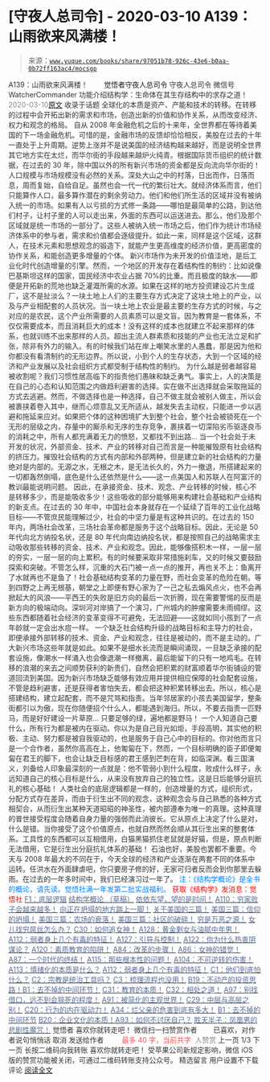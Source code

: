# [守夜人总司令] - 2020-03-10 A139：山雨欲来风满楼！

> 来源：[`www.yuque.com/books/share/97051b78-926c-43e6-b0aa-0b72ff163ac4/mocsgp`](https://www.yuque.com/books/share/97051b78-926c-43e6-b0aa-0b72ff163ac4/mocsgp)

<ne-p id="520f42f3293818f927861ebbd5b15da4_p_0" data-lake-id="520f42f3293818f927861ebbd5b15da4_p_0"><ne-text id="u1d11b29d" style="color: rgb(51, 51, 51);">A139：山雨欲来风满楼！</ne-text></ne-p> <ne-p id="b6c76164e81250b4bd31fbbc1406b01e" data-lake-id="b6c76164e81250b4bd31fbbc1406b01e"><ne-text id="u31f526aa" ne-fontsize="12" style="color: rgb(255, 255, 255);">原创</ne-text><ne-text id="u7f796d43" ne-fontsize="14">觉悟者</ne-text><ne-text id="ud3e897c4" ne-fontsize="14">守夜人总司令</ne-text></ne-p> <ne-p id="13efaa2dac51ae8a691bd9e058d087af" data-lake-id="13efaa2dac51ae8a691bd9e058d087af"><ne-text id="u9b8e5818" ne-fontsize="14" ne-bold="true" style="color: rgb(51, 51, 51);">守夜人总司令</ne-text></ne-p> <ne-p id="fb8dc1b8264008a3906a2864c3d849cb" data-lake-id="fb8dc1b8264008a3906a2864c3d849cb"><ne-text id="uae46244d" ne-fontsize="14" style="color: rgb(51, 51, 51);">微信号</ne-text><ne-text id="u282ef65c" ne-fontsize="14" style="color: rgb(51, 51, 51);">WatcherCommander</ne-text></ne-p> <ne-p id="a06c0c31eaea34be75721800c3a86d7f" data-lake-id="a06c0c31eaea34be75721800c3a86d7f"><ne-text id="u7d4c0c85" ne-fontsize="14" style="color: rgb(51, 51, 51);">功能介绍</ne-text><ne-text id="u4adaf6c6" ne-fontsize="14" style="color: rgb(51, 51, 51);">结构学：生命体在其生存结构中的求存之道！</ne-text></ne-p> <ne-p id="339928d22c4172717263afbd08581434" data-lake-id="339928d22c4172717263afbd08581434"><ne-text id="u89feed35" style="color: rgb(140, 140, 140);">2020-03-10</ne-text>[<ne-text id="u8f63f62f" ne-fontsize="14">原文</ne-text>](https://mp.weixin.qq.com/s?__biz=MzAxNDk1NjI2Mw==&mid=2247485028&idx=1&sn=df774eff7bb7562533cba7f5d2346e14&chksm=9b8a25ecacfdacfa9092a7494ffe631aab8a9f4ae745eeaeee91488d21accd14fc29f6eb0a9d&scene=27#wechat_redirect&cpage=266)</ne-p> <ne-p id="fc0997ff8df01ccd3fedf9f7973a27ca" data-lake-id="fc0997ff8df01ccd3fedf9f7973a27ca"><ne-text id="u410d0192" style="color: rgb(51, 51, 51);">收录于话题</ne-text></ne-p> <ne-p id="96e653a82e3a36b9e754d5ea13c18ca9" data-lake-id="96e653a82e3a36b9e754d5ea13c18ca9"><ne-text id="u6eac041b" style="color: rgb(51, 51, 51);">全球化的本质是资产、产能和技术的转移。在转移的过程中会开拓出新的需求和市场，创造出新的价值和协作关系，从而改变经济、权力和观念的格局。</ne-text></ne-p> <ne-p id="875de57149e914d46a1de5eef50af08a" data-lake-id="875de57149e914d46a1de5eef50af08a"><ne-text id="ua467e00e" style="color: rgb(51, 51, 51);">自从 2008 年金融危机之后的十来年，全世界都在等待着美国的下一场金融危机。可惜的是，金融市场的反馈却恰恰相反，美股在过去的十年一直处于上升周期。逆势上涨并不是说美国的经济结构越来越好，而是说明全世界其它地方实在太烂，而华尔街的手段越来越炉火纯青。根据国际货币组织的统计数据，在过去的 30 年，除中国以外的所有新兴市场的资金都是反向流向华尔街的！</ne-text></ne-p> <ne-p id="4b25dc01a8d654892fcdeb2cb92465b6" data-lake-id="4b25dc01a8d654892fcdeb2cb92465b6"><ne-text id="u32a69ef5" style="color: rgb(51, 51, 51);">人口规模与市场规模没有必然的关系。深处大山之中的村落，日出而作，日落而息，周而复始，自给自足。虽然也会一代一代的繁衍壮大。就经济体系而言，他们只能算作人口，最多算作潜在的剩余劳动力。他们和他们所生活的区域并没有被纳入统一的市场。如果有人以亏损的方式修一条路——哪怕是最简单的公路，到达他们村子，让村子里的人可以走出来，外面的东西可以运送进去。那么，他们及那个区域就是统一市场的一部分了。这些人被纳入统一市场之后，他们作为统计市场经济体系中的参与者，需求和价值都会逐级提升。如此一来，同样是这个区域，这群人，在技术元素和思想观念的锻造下，就能产生更高维度的经济价值，更高密度的协作关系，和能创造更多增量的个体。</ne-text></ne-p> <ne-p id="145fca275ead8ac68446a59e9dba968e" data-lake-id="145fca275ead8ac68446a59e9dba968e"><ne-text id="u1502960a" style="color: rgb(51, 51, 51);">新兴市场作为未开发的价值洼地，是后工业化时代创造增量的引擎。然而，一个地区的开发存在着结构性的制约：比如说像巴基斯坦这样的国家，国民经济中农业占据 70%的比重。而且极度的缺水——即便是开拓新的荒地也缺乏灌溉所需的水源。如果在这样的地方投资建设芯片生成厂，这不是扯淡么？一块土地上人们的主要生存方式决定了这块土地上的产业，以及与产业相配套的人员状况。当一块土地上农业是最主要的生存方式的时候，与之对应的是农民，这个产业所需要的人员素质可以是文盲。因为教育是一套体系，不仅仅需要成本，而且消耗巨大的成本！没有这样的成本也就建立不起来那样的体系，也就训练不出来那样的人员。超出主流人群素质和技能的产业也无法立足和扩张，除非有外力的输入。有的时候我们站在岸上嘲笑水里的人愚蠢，那是因为他和你都没有看清制约的无形边界。所以说，小到个人的生存状态，大到一个区域的经济和产业发展以及社会组织方式都受制于结构性的制约。</ne-text></ne-p> <ne-p id="7043058bd55c9c4b14d8ee6a9a1da17d" data-lake-id="7043058bd55c9c4b14d8ee6a9a1da17d"><ne-text id="u2333620b" style="color: rgb(51, 51, 51);">为什么越是弱者越容易被收割呢？我们习惯性居高临下的指责他们愚昧和缺乏勇气。事实上，人的决策是在自己的心态和认知范围之内做趋利避害的选择。实在做不出选择就会采取拖延的方式去逃避。然而，不做选择也是一种选择，自己不做主就会被别人做主，所以会被裹挟着卷入其中，继而心烦意乱又无所适从，越发失去主动权，只能进一步以逃避和拖延来应对。如果把个体的这种困境扩大到整个社会，整个社会被锁死在一个无形的层级之内，存量中的厮杀和无序的生存竞争，裹挟着一切深陷劣币驱逐良币的消耗之中，所有人都充满着无力的愤怒，又都找不到出路…</ne-text></ne-p> <ne-p id="209277d5906d753e6bdc5336b186f2b5" data-lake-id="209277d5906d753e6bdc5336b186f2b5"><ne-text id="u44ec56b1" style="color: rgb(51, 51, 51);">当一个社会处于未开发的状况，外部资金、技术、产业的转移对自己而言是一种能摧毁原有社会结构的挤压力。摧毁社会结构的方式有内部和外部两种，但是建立新的社会结构的力量绝对是内部的。无源之水，无根之木，是无法长久的，外力一撤退，所搭建起来的一切都轰然倒塌，底色是什么还依然是什么——这一点美国人和苏联人在阿富汗的教训最能说明问题。</ne-text></ne-p> <ne-p id="926d888279c6be1dca9f5e2bc2f6d251" data-lake-id="926d888279c6be1dca9f5e2bc2f6d251"><ne-text id="u702cea37" style="color: rgb(51, 51, 51);">因此，在承接资金、技术、观念、产业转移的时候，核心不是转移多少，而是能吸收多少！这些吸收的部分能够用来构建社会基础和产业结构的新支点。在过去的 30 年中，中国社会本身就存在一个延续了百年的工业化战略目标——不管庶民能理解过少，社会的中坚力量是有这种共识的。在过去的 150 年内，两场社会改革，三场社会革命都是服务于这个战略目标。因此，无论是 50 年代向北方纳投名状，还是 80 年代向南边纳投名状，都是按照自己的战略需求主动吸收那些转移的资金、技术、产业和观念。因此，能够像搭积木一样，一层一层的夯实，一层一层的向上累积。有的时候要采取非常措施刹车，又的时候又要鼓励探索和突破。不管怎么样，沉重的大石门被一点一点的推开，再也关不上：鱼离开了水就再也不是鱼了！社会基础结构变革的力量在野，而社会变革的危险在朝。等到四野之上再无根基，朝堂之上即便有野心家为了一己之私去煽风点火，也不会再掀起大的风浪——平西王的失败是旧方向的最后一次折腾，现在需要警惕的反而是新方向的极端动向。深圳河对岸搞了一个演习，广州城内的肿瘤需要未雨绸缪。这些东西都随着社会经济的变革变得不可避免，无法回避——这就如同小孩到了一点年龄就一定会出水痘一样。</ne-text></ne-p> <ne-p id="8a01b4cc7604bafeeecc617849bb41c7" data-lake-id="8a01b4cc7604bafeeecc617849bb41c7"><ne-text id="u1d577a01" style="color: rgb(51, 51, 51);">一个缺乏社会结构升级的战略目标和主导力的社会，即便承接外部转移的技术、资金、产业和观念，往往是被动的，而不是主动的。广大新兴市场这些年就是如此。如果不是细水长流而是瞬间涌现，一旦缺乏承接的配套设施，像潮水一样涌入也会像退潮一样撤离，最后能留下的只有一地鸡毛。在转移的浪潮的来去之间顺势获利的新贵们，自然会把积累的财富顺着华尔街铺设的管道回流到美国。因为新兴市场缺乏能够有效应用并提供相应保障的社会配套设施，不管是趋利避害，还是获得者害怕失去，都会把这种积累转移出去。所以，核心是搭建结构，建立起配套，而不是咒骂和指责。当年邻居家的小孩去美国留学，整条街都引以为傲，现在你随便招个什么人，都能遇到海归。所以，不要去指责一匹野马，而是好好建设一片草原… 只要足够的绿，遍地都是野马！</ne-text></ne-p> <ne-p id="46d2774ba76aaa3c53987fa1ca59abef" data-lake-id="46d2774ba76aaa3c53987fa1ca59abef"><ne-text id="u41875455" style="color: rgb(51, 51, 51);">一个人知道自己要什么，所有行为都是被内在驱动。你以为是自己目光如炬，手段高明，其实他的积极、主动、努力都是被自我驱动的，也是服务于自己心中的目标的。你对他而言只是一个合作者，虽然你高高在上，他匍匐在下，然而，一个目标明确的臣子即便匍匐在君王的脚下，也会让缺乏目标感的君王感到芒刺在背，如临深渊。看三国演义，刘备给人印象最深刻的一点就是：他不管弱小到什么程度，败成什么样子，永远知道自己的核心目标是什么，从来没有放弃自己的独立性。这是日后能够分庭抗礼的核心基础！</ne-text></ne-p> <ne-p id="0d046fe23883e0142b246630d960cec3" data-lake-id="0d046fe23883e0142b246630d960cec3"><ne-text id="u035c2a94" ne-bold="true" style="color: rgb(51, 51, 51);">人类社会的底层逻辑都是一样的，创造增量的方式，组织形式，分配方式存在差异，而由于衍生出不同的观念，这种观念会与自己熟悉的各种方式相契合，从而衍生出某种天道昭昭的神圣性，被内部遵奉为唯一的真理。这种真理的普世接受程度会随着自身力量的强弱而此消彼长。它从原点上决定了什么是对，什么是错。当你接受了这个价值原点，也就自然而然会顺从其衍生出来的整套体系。工具性的东西都可以互相借用，白猫黑猫抓住老鼠就是好猫，但是，原点判断无法借用，它是衍生出分庭抗礼体系的基础！</ne-text></ne-p> <ne-p id="7e78ad433236f86bea513efe2d43bf4f" data-lake-id="7e78ad433236f86bea513efe2d43bf4f"><ne-text id="u55690ca6" style="color: rgb(51, 51, 51);">石油也好，美股也罢都不重要。</ne-text><ne-text id="u0e5b11ba" ne-bold="true" style="color: rgb(51, 51, 51);">今天与 2008 年最大的不同在于，今天全球的经济和产业逐渐在两套不同的体系中运转</ne-text><ne-text id="u1c5e9221" style="color: rgb(51, 51, 51);">。任洪水在外面肆虐吧，你只要房子修的好，无家可归者反而会到你那里去躲雨。在过去的一年多时间中，我们已经演习过一年了。</ne-text></ne-p> <ne-p id="d285d3fc8c8f66fa9907f79cb86cabca" data-lake-id="d285d3fc8c8f66fa9907f79cb86cabca"><ne-text id="uc3f4aefd" ne-fontsize="13" style="color: rgb(0, 128, 255);">注：《结构学概论》是全书的概论，请先读。觉悟社满一年发第二批实战福利。</ne-text></ne-p> <ne-p id="553b15cbdc0c4369930014cb280de7ea" data-lake-id="553b15cbdc0c4369930014cb280de7ea" ne-alignment="center"><ne-text id="u4e61bc5e" style="color: rgb(255, 0, 0);">获取《结构学》发消息</ne-text><ne-text id="ud89f3965" ne-bold="true" style="color: rgb(255, 0, 0);">：觉悟社</ne-text></ne-p>  <ne-p id="501ea9d6fe2a03e05c1e68de8775f667" data-lake-id="501ea9d6fe2a03e05c1e68de8775f667"><ne-card data-card-name="image" data-card-type="inline" id="fIE9e" data-event-boundary="card" style="color: rgb(51, 51, 51);"><ne-p id="86e1be2843721f2dddd690e191aa17c0" data-lake-id="86e1be2843721f2dddd690e191aa17c0">[<ne-text id="u61aa33fb" style="color: rgb(87, 107, 149);">F1：底层逻辑</ne-text>](http://mp.weixin.qq.com/s?__biz=MzAxNDk1NjI2Mw==&mid=2247484983&idx=1&sn=d1bd020a91e3dd78ebf23d343a657db2&chksm=9b8a25bfacfdaca9b3572b6f4d7ef8d7a0e37e4ab741811b0e2cd64f46b92e1920d0e39e4f38&scene=21#wechat_redirect)</ne-p> <ne-p id="02d0d865140008c08b5c9e532e751b96" data-lake-id="02d0d865140008c08b5c9e532e751b96">[<ne-text id="udfee817a" style="color: rgb(87, 107, 149);">结构学概论 （草稿）</ne-text>](http://mp.weixin.qq.com/s?__biz=MzIzMDYwOTM0Mg==&mid=2247484205&idx=1&sn=c7a617ca786f9c2ce298de261d2d7a54&chksm=e8b19bfcdfc612ea7eb13086230ec19ba844b8313945361aa6f036c729946c8bd3403894f330&scene=21#wechat_redirect)</ne-p> <ne-p id="f2530deff35b89c7a051fc2b828527ab" data-lake-id="f2530deff35b89c7a051fc2b828527ab">[<ne-text id="u236058e0" style="color: rgb(87, 107, 149);">依依东望，望的是时间！</ne-text>](http://mp.weixin.qq.com/s?__biz=MzIzMDYwOTM0Mg==&mid=2247483860&idx=1&sn=b5b01ae82ff764ce2806251e3f2a809f&chksm=e8b19905dfc61013607735eb7782299c9a4d7a39a8b15a7b46182ef20eda3ffe9f6ed6337e1f&scene=21#wechat_redirect)</ne-p> <ne-p id="c5cca500c996e1a1bb60905754bb5ac9" data-lake-id="c5cca500c996e1a1bb60905754bb5ac9">[<ne-text id="u1b873fa1" style="color: rgb(87, 107, 149);">A110：穷家败子会越来越多！</ne-text>](http://mp.weixin.qq.com/s?__biz=MzIzMDYwOTM0Mg==&mid=2247484200&idx=1&sn=0948bd1a38f7653f59a4249ae31c9c4e&chksm=e8b19bf9dfc612ef8bc76f8b04b55f480c55800d2c93e31fca592fbacc1e60aefb9ec525ab08&scene=21#wechat_redirect)</ne-p> <ne-p id="e6fc0faa17eb372dc0a34c50bbdf5ad2" data-lake-id="e6fc0faa17eb372dc0a34c50bbdf5ad2">[<ne-text id="ue838cb21" style="color: rgb(87, 107, 149);">向正在坍塌的地方踹上一脚！</ne-text>](http://mp.weixin.qq.com/s?__biz=MzAxNDk1NjI2Mw==&mid=2247483789&idx=1&sn=5e44b7b524c3dc4bb7705f49ed0a44a3&chksm=9b8a2205acfdab139e4b1d44ef6702b09c9fbf79505340205d13fbdaa33207a997f54bee0e97&scene=21#wechat_redirect)</ne-p> <ne-p id="a281d65910356560057499ab8c9d803f" data-lake-id="a281d65910356560057499ab8c9d803f">[<ne-text id="uab7c6241" style="color: rgb(87, 107, 149);">关于美国的三篇！</ne-text>](http://mp.weixin.qq.com/s?__biz=MzIzMDYwOTM0Mg==&mid=2247484082&idx=1&sn=7f0efdc740505aeff41af3593c2c07d2&chksm=e8b19a63dfc613757721204eef321ddcad7ddc01dfc2076db117c37c0b37d75438f2e405c830&scene=21#wechat_redirect)</ne-p> <ne-p id="ca2b3d6c19497f8c99b3fe618b86a01b" data-lake-id="ca2b3d6c19497f8c99b3fe618b86a01b">[<ne-text id="u5b08c887" style="color: rgb(87, 107, 149);">美国三篇：信仰的坍塌！</ne-text>](http://mp.weixin.qq.com/s?__biz=MzIzMDYwOTM0Mg==&mid=2247484086&idx=1&sn=84a690a2f2f277ffb97bd9ae9b8997b5&chksm=e8b19a67dfc61371cbaa58bdc4cf884dcb865ce62dc947cf1cf3e7653716339ff71d49c563bb&scene=21#wechat_redirect)</ne-p> <ne-p id="f505cb62ee1f71e9590248ba2b3aa125" data-lake-id="f505cb62ee1f71e9590248ba2b3aa125">[<ne-text id="u6f709610" style="color: rgb(87, 107, 149);">美国三篇：农场的衰落！</ne-text>](http://mp.weixin.qq.com/s?__biz=MzAxNDk1NjI2Mw==&mid=2247484839&idx=1&sn=ab17e9c4ae5af883a17a9c0fcafe94dd&chksm=9b8a262facfdaf399eab6252e9034d5a64a95f1c2575ed6570615dc11980d7d14b684341c22d&scene=21#wechat_redirect)</ne-p> <ne-p id="c5a4a8cf74808a9bb49e6fc14cd85c2a" data-lake-id="c5a4a8cf74808a9bb49e6fc14cd85c2a">[<ne-text id="ub952818f" style="color: rgb(87, 107, 149);">美国三篇：社区的破碎！</ne-text>](http://mp.weixin.qq.com/s?__biz=MzAxNDk1NjI2Mw==&mid=2247484995&idx=1&sn=e6b19218f50cedb3832a75694d5fca2a&chksm=9b8a25cbacfdacdd9585015c0542f118592cdeb57bf869d6566ef48e60aaf0f59aeebb6ba2a3&scene=21#wechat_redirect)</ne-p> <ne-p id="69ec26b0a83db2203c4de582060d4191" data-lake-id="69ec26b0a83db2203c4de582060d4191">[<ne-text id="u487b5e1c" style="color: rgb(87, 107, 149);">穷是万恶之源！</ne-text>](http://mp.weixin.qq.com/s?__biz=MzAxNDk1NjI2Mw==&mid=2247483823&idx=1&sn=e54ebe9891b302dc0bf1815c76ccf8b7&chksm=9b8a2227acfdab31a05e273addd9159d4b8263d58d3c58bf214841c8189157519719c3427306&scene=21#wechat_redirect)</ne-p> <ne-p id="8f6b1b2ed794241e4cb6c4e963dae6dc" data-lake-id="8f6b1b2ed794241e4cb6c4e963dae6dc">[<ne-text id="u78c43599" style="color: rgb(87, 107, 149);">女儿找穷屌丝怎么办？</ne-text>](http://mp.weixin.qq.com/s?__biz=MzAxNDk1NjI2Mw==&mid=2247484939&idx=1&sn=6a8b9a3df7e1197fde72a04e45ad3055&chksm=9b8a2583acfdac958a9514beb89993c74e6ee5ad63df4c4c6d420f8ac9cc3976dcfe5f66c734&scene=21#wechat_redirect)</ne-p> <ne-p id="ad5c45442b004c9aa53c64c52f5ac84c" data-lake-id="ad5c45442b004c9aa53c64c52f5ac84c">[<ne-text id="uea259a7e" style="color: rgb(87, 107, 149);">C30：如何追女神！</ne-text>](http://mp.weixin.qq.com/s?__biz=MzAxNDk1NjI2Mw==&mid=2247484588&idx=1&sn=de5c95495cc04bcfe8644c3c2bc025c3&chksm=9b8a2724acfdae3286a142c2de506a7494e2d7aa50c990c0e159cedab07b5287040f286dfac6&scene=21#wechat_redirect)</ne-p> <ne-p id="396dd871c39be9a703ddbded34a7bd7a" data-lake-id="396dd871c39be9a703ddbded34a7bd7a">[<ne-text id="ue57f572f" style="color: rgb(87, 107, 149);">A128：黄金剩女与油腻中年男！</ne-text>](http://mp.weixin.qq.com/s?__biz=MzAxNDk1NjI2Mw==&mid=2247484986&idx=1&sn=389cf749cc0fc8c13fddbe2782d064e8&chksm=9b8a25b2acfdaca493be3be9f6825249c41eb2e9ec898370ef118ac45d11e3061fc3f36198fa&scene=21#wechat_redirect)</ne-p> <ne-p id="3cc2f43cd2cfee55c1c065733a3224e0" data-lake-id="3cc2f43cd2cfee55c1c065733a3224e0">[<ne-text id="u84d44e0f" style="color: rgb(87, 107, 149);">A112：弱者身上几个有毒的特征！</ne-text>](http://mp.weixin.qq.com/s?__biz=MzAxNDk1NjI2Mw==&mid=2247484903&idx=1&sn=609b7c81f10207eea8bcccbe35aa61b6&chksm=9b8a266facfdaf790a328ee9eca9d05f95ce939b69b2e4c1fcaacd63470bd79c44d03caeb00c&scene=21#wechat_redirect)</ne-p> <ne-p id="4400eaddef88e89ac958728c854dc9ae" data-lake-id="4400eaddef88e89ac958728c854dc9ae">[<ne-text id="u6d62cae1" style="color: rgb(87, 107, 149);">A127：引导与控制！</ne-text>](http://mp.weixin.qq.com/s?__biz=MzAxNDk1NjI2Mw==&mid=2247484979&idx=1&sn=f399f00523a8dd5cafe7c0636121333e&chksm=9b8a25bbacfdacad35d6b31ea6500e76fc161c3dd8e789aacdc1284bedcdcaf57570dd6f6261&scene=21#wechat_redirect)</ne-p> <ne-p id="c2a76493cecae9c91c2640193b7424dc" data-lake-id="c2a76493cecae9c91c2640193b7424dc">[<ne-text id="ue83d1714" style="color: rgb(87, 107, 149);">A122：你为什么热衷阴谋论？</ne-text>](http://mp.weixin.qq.com/s?__biz=MzAxNDk1NjI2Mw==&mid=2247484960&idx=1&sn=f04b2971f7e664f0ab903a6a9ffab5dd&chksm=9b8a25a8acfdacbecd85fb722d9e401e6b748a28498b75da9489af10d9cf69916bf473c72a7b&scene=21#wechat_redirect)</ne-p> <ne-p id="31bd14dbc27a58f67f3360c64abc1357" data-lake-id="31bd14dbc27a58f67f3360c64abc1357">[<ne-text id="ud32a355b" style="color: rgb(87, 107, 149);">A120：素质教育的陷阱！</ne-text>](http://mp.weixin.qq.com/s?__biz=MzAxNDk1NjI2Mw==&mid=2247484948&idx=1&sn=6326c52223f8520cf16820e7ae2f12d1&chksm=9b8a259cacfdac8a3f821dea074d2df64dc08c9498aadb36f006f685bbf87dfc13daefd4bf6d&scene=21#wechat_redirect)</ne-p> <ne-p id="c1ab1ffd1dea3a7aa6a5716dcb3e8143" data-lake-id="c1ab1ffd1dea3a7aa6a5716dcb3e8143">[<ne-text id="u344e7336" style="color: rgb(87, 107, 149);">A84：改革的步骤！</ne-text>](http://mp.weixin.qq.com/s?__biz=MzIzMDYwOTM0Mg==&mid=2247484098&idx=1&sn=8a28fd5dce47b485ed38e4f3cfdb7d05&chksm=e8b19a13dfc61305fde13511d297aa1d6b59184825c7998f338e7d5f36742e3c06c717d78fe8&scene=21#wechat_redirect)</ne-p> <ne-p id="6cb2f7af199d3067218b66e358a3883d" data-lake-id="6cb2f7af199d3067218b66e358a3883d">[<ne-text id="ub0bc0d97" style="color: rgb(87, 107, 149);">A86：女神的错觉！</ne-text>](http://mp.weixin.qq.com/s?__biz=MzAxNDk1NjI2Mw==&mid=2247484733&idx=1&sn=fab22e8ab3f80b78dab3d4e2e2716bfb&chksm=9b8a26b5acfdafa374df83506e5086a573169362877918977c08490b4e9747c45c99d1266e7f&scene=21#wechat_redirect)</ne-p> <ne-p id="782157720630846dc95a2c7188dd7bdb" data-lake-id="782157720630846dc95a2c7188dd7bdb">[<ne-text id="u43af2900" style="color: rgb(87, 107, 149);">A87：一个时代的终结！</ne-text>](http://mp.weixin.qq.com/s?__biz=MzIzMDYwOTM0Mg==&mid=2247484102&idx=1&sn=c0572fe89409ac0ef2d1468b8f81f130&chksm=e8b19a17dfc6130119eacf0492c237b5173f6f9c13265a36d7919e3132228f8c2d3306863c08&scene=21#wechat_redirect)</ne-p> <ne-p id="ad29c27bc51a93d9fe13472f54f4af52" data-lake-id="ad29c27bc51a93d9fe13472f54f4af52">[<ne-text id="u05fca168" style="color: rgb(87, 107, 149);">A115：那些根本性的问题！</ne-text>](http://mp.weixin.qq.com/s?__biz=MzAxNDk1NjI2Mw==&mid=2247484914&idx=1&sn=967fee05bc4f865fe727690ef496bd08&chksm=9b8a267aacfdaf6c067abdfbeed512ad0ec7af5d0c3310f4461e50eaa47c005b5b30ea9758af&scene=21#wechat_redirect)</ne-p> <ne-p id="556af67f382fa8075548460507f244fb" data-lake-id="556af67f382fa8075548460507f244fb">[<ne-text id="u9ec183c1" style="color: rgb(87, 107, 149);">A104：不可逆转的伤害！</ne-text>](http://mp.weixin.qq.com/s?__biz=MzAxNDk1NjI2Mw==&mid=2247484910&idx=1&sn=80626aa3b4a4e223e5062a4d00806308&chksm=9b8a2666acfdaf70c0a3e1392357732bf9431c96bc1ec220eef91101a73d0c6eeff4f62d4e80&scene=21#wechat_redirect)</ne-p> <ne-p id="63938a863fb7281cdfd96e48b7fe162d" data-lake-id="63938a863fb7281cdfd96e48b7fe162d">[<ne-text id="u85160289" style="color: rgb(87, 107, 149);">A113：情绪化的本质是什么？</ne-text>](http://mp.weixin.qq.com/s?__biz=MzAxNDk1NjI2Mw==&mid=2247484925&idx=1&sn=a3e5d2a4ffa1f0c4a1e915a7f6244527&chksm=9b8a2675acfdaf6365b4c9b6f0390ceae91e0dbf218efdd6be0dc600964d220b1ab45bb6c2ac&scene=21#wechat_redirect)</ne-p> <ne-p id="bd03045d7b537af954ad75ae4520ca27" data-lake-id="bd03045d7b537af954ad75ae4520ca27">[<ne-text id="u23fb5702" style="color: rgb(87, 107, 149);">A112：弱者身上几个有毒的特征！</ne-text>](http://mp.weixin.qq.com/s?__biz=MzAxNDk1NjI2Mw==&mid=2247484903&idx=1&sn=609b7c81f10207eea8bcccbe35aa61b6&chksm=9b8a266facfdaf790a328ee9eca9d05f95ce939b69b2e4c1fcaacd63470bd79c44d03caeb00c&scene=21#wechat_redirect)</ne-p> <ne-p id="f1fd47b92fa8310de22f3c1a784f76c3" data-lake-id="f1fd47b92fa8310de22f3c1a784f76c3">[<ne-text id="uafa8f44f" style="color: rgb(87, 107, 149);">C1：他们到底怕什么？</ne-text>](http://mp.weixin.qq.com/s?__biz=MzAxNDk1NjI2Mw==&mid=2247483898&idx=1&sn=1b0a50386e9e89d2750dec717236f0aa&chksm=9b8a2272acfdab64235b35ee5e91b8cac6172144207251636e1345fc570aa1601f59eff7f442&scene=21#wechat_redirect)</ne-p> <ne-p id="11cfe428704b91c101eb0bca51d361f6" data-lake-id="11cfe428704b91c101eb0bca51d361f6">[<ne-text id="u87019a01" style="color: rgb(87, 107, 149);">C2：宗教是统治工具吗？</ne-text>](http://mp.weixin.qq.com/s?__biz=MzAxNDk1NjI2Mw==&mid=2247483901&idx=1&sn=f5d9f8c7bd84370c79adae921351e813&chksm=9b8a2275acfdab63fde093d76ff82e01d0e2fd43ea675f77fd17fd51a15873d4d10499f5338d&scene=21#wechat_redirect)</ne-p> <ne-p id="37cea338c289c075992b7240e64d0051" data-lake-id="37cea338c289c075992b7240e64d0051">[<ne-text id="uca262cb9" style="color: rgb(87, 107, 149);">C3：梳理流程也没用！</ne-text>](http://mp.weixin.qq.com/s?__biz=MzAxNDk1NjI2Mw==&mid=2247483989&idx=1&sn=ee70dacfd980f041379d91ae947ece44&chksm=9b8a21ddacfda8cb28bf62d6f53531e8a8ebce2de96396e50ec7e7e144fffe502ec6faee3415&scene=21#wechat_redirect)</ne-p> <ne-p id="a7daf3d6912dec3cd501bb51111125ef" data-lake-id="a7daf3d6912dec3cd501bb51111125ef">[<ne-text id="u980227c9" style="color: rgb(87, 107, 149);">B19：不动产的投资思路！</ne-text>](http://mp.weixin.qq.com/s?__biz=MzIzMDYwOTM0Mg==&mid=2247484069&idx=1&sn=a13a6e590a21b27fd1356718b3a2dcd3&chksm=e8b19a74dfc613622b23c7233732cbb1d499c75f9b7ac3047cdeaee3a34eeae7d3b4871429f1&scene=21#wechat_redirect)[<ne-text id="udf170849" style="color: rgb(87, 107, 149);">B1：去不掉的中间环节！</ne-text>](http://mp.weixin.qq.com/s?__biz=MzIzMDYwOTM0Mg==&mid=2247483903&idx=1&sn=e8a21cb816d6a27d869f81463805a208&chksm=e8b1992edfc610380f54d91f9acc9844820c77ce8a5bcedb4f36372c406647f45fd2514a6a77&scene=21#wechat_redirect)</ne-p> <ne-p id="7f476432905c4ccaaed5696df2f9b41f" data-lake-id="7f476432905c4ccaaed5696df2f9b41f">[<ne-text id="u5ec9aabb" style="color: rgb(87, 107, 149);">C31：教育的本质！</ne-text>](http://mp.weixin.qq.com/s?__biz=MzAxNDk1NjI2Mw==&mid=2247484645&idx=1&sn=0c19e963af345ec0d157348555f45482&chksm=9b8a276dacfdae7bb43eb0602bf7d9fdc827d0675a7350f893c5b3b43986de58782355a2065d&scene=21#wechat_redirect)</ne-p> <ne-p id="3904d49c67dda7e094e0d530dc3a035f" data-lake-id="3904d49c67dda7e094e0d530dc3a035f">[<ne-text id="udf657a07" style="color: rgb(87, 107, 149);">C32：相处之道！</ne-text>](http://mp.weixin.qq.com/s?__biz=MzAxNDk1NjI2Mw==&mid=2247484658&idx=1&sn=32943edb605fea344e437efb5cd77ed6&chksm=9b8a277aacfdae6cc8e9d256f960d07226086e0d020d68893af2a8b5391771e66626b0d086aa&scene=21#wechat_redirect)</ne-p> <ne-p id="ca173348f0e765a173977cf42a843b51" data-lake-id="ca173348f0e765a173977cf42a843b51">[<ne-text id="u54fa4694" style="color: rgb(87, 107, 149);">A97：别找借口，远不到会猝死的程度！</ne-text>](http://mp.weixin.qq.com/s?__biz=MzAxNDk1NjI2Mw==&mid=2247484866&idx=1&sn=d93222730b1fd65cd31d270e54c91073&chksm=9b8a264aacfdaf5cf1d8eab64891b03e7b9966e887c9f512b7cb4a3f6cca04f1faa2c5da905d&scene=21#wechat_redirect)</ne-p> <ne-p id="a2ec86e47ce73b6c2f1dd9d66c051bfd" data-lake-id="a2ec86e47ce73b6c2f1dd9d66c051bfd">[<ne-text id="ua9a44267" style="color: rgb(87, 107, 149);">A91：被简化的主观世界！</ne-text>](http://mp.weixin.qq.com/s?__biz=MzIzMDYwOTM0Mg==&mid=2247484106&idx=1&sn=89ac1e2a068a9114c08822ed3a6a9916&chksm=e8b19a1bdfc6130d67743acf04c384cd66fa3d13b83614a9b3d70edda3290e8af9765c31b7d7&scene=21#wechat_redirect)</ne-p> <ne-p id="9a4d44446bb7b77d9941307080d4d6d1" data-lake-id="9a4d44446bb7b77d9941307080d4d6d1">[<ne-text id="ue83d8dbd" style="color: rgb(87, 107, 149);">C29：中层与高层之别！</ne-text>](http://mp.weixin.qq.com/s?__biz=MzIzMDYwOTM0Mg==&mid=2247484061&idx=1&sn=6b5effaceec4ccea129b0b2c0ff9eb94&chksm=e8b19a4cdfc6135a82d4a79c2245a8efb5cea97135ffeef76afcdb0f1d23fc37408270b77ac3&scene=21#wechat_redirect)</ne-p> <ne-p id="21c1af9ffe4910a2ef28137b8131af27" data-lake-id="21c1af9ffe4910a2ef28137b8131af27">[<ne-text id="ube36ad58" style="color: rgb(87, 107, 149);">C20：行为的内在驱动力！</ne-text>](http://mp.weixin.qq.com/s?__biz=MzIzMDYwOTM0Mg==&mid=2247484003&idx=1&sn=a62ddbccc64f9f19890c0dff9605b6f7&chksm=e8b19ab2dfc613a47b840d331bb9c43711798f5102681c0d1a06cb3996450c1d34bc8573b7e0&scene=21#wechat_redirect)</ne-p> <ne-p id="cbbca4b1da827547d1645f07536392a7" data-lake-id="cbbca4b1da827547d1645f07536392a7">[<ne-text id="u08bbadff" style="color: rgb(87, 107, 149);">A34：烂父亲的危害到底有多大！</ne-text>](http://mp.weixin.qq.com/s?__biz=MzIzMDYwOTM0Mg==&mid=2247483986&idx=1&sn=984fbf5e696f7a3f34f25dcf93037cea&chksm=e8b19a83dfc61395d629a54503920505c42a73a62b9e72308ed4ea0d66c509ca66a1a3138ea5&scene=21#wechat_redirect)</ne-p> <ne-p id="91db0f734227d42f7758bab7282ee1fb" data-lake-id="91db0f734227d42f7758bab7282ee1fb">[<ne-text id="ubc55fe1e" style="color: rgb(87, 107, 149);">B1：去不掉的中间环节</ne-text>](http://mp.weixin.qq.com/s?__biz=MzIzMDYwOTM0Mg==&mid=2247483903&idx=1&sn=e8a21cb816d6a27d869f81463805a208&chksm=e8b1992edfc610380f54d91f9acc9844820c77ce8a5bcedb4f36372c406647f45fd2514a6a77&scene=21#wechat_redirect)</ne-p> <ne-p id="7a285618b9d31efc415abc52699954f4" data-lake-id="7a285618b9d31efc415abc52699954f4">[<ne-text id="ubad6f1cd" style="color: rgb(87, 107, 149);">B20：企业文化的本质！</ne-text>](http://mp.weixin.qq.com/s?__biz=MzIzMDYwOTM0Mg==&mid=2247484111&idx=1&sn=d6154ef03c3702d24ebbd49ec6d2544b&chksm=e8b19a1edfc61308357f4cc639a74339e18c1e7ea64e351a1d73fac03d82e0daa3d7cbd2b4f7&scene=21#wechat_redirect)[<ne-text id="u86a90b95" style="color: rgb(87, 107, 149);">A93：如何不讨厌自己？</ne-text>](http://mp.weixin.qq.com/s?__biz=MzAxNDk1NjI2Mw==&mid=2247484783&idx=1&sn=08bb06c4b322311a9d08a0d67077b6ac&chksm=9b8a26e7acfdaff1fb664e30d3365b7405692c4c7e53b41d078052fcbd87faf8de05c04346ce&scene=21#wechat_redirect)</ne-p> <ne-p id="ff9c9821c66fd3b2a5570726e207cea9" data-lake-id="ff9c9821c66fd3b2a5570726e207cea9">[<ne-text id="ub4e70294" style="color: rgb(87, 107, 149);">胜天半子：凤凰男的悲剧性魔咒！</ne-text>](http://mp.weixin.qq.com/s?__biz=MzAxNDk1NjI2Mw==&mid=2247484459&idx=1&sn=3af333a7d8f81253f730e57ba86f6f11&chksm=9b8a27a3acfdaeb524c155bcc629f472e273558add2d9c91ca3295d08144bd6d7d26ed757e6c&scene=21#wechat_redirect)</ne-p> <ne-p id="ca305884d14f5c143a9953118a214576" data-lake-id="ca305884d14f5c143a9953118a214576"><ne-text id="u7ea36ab2" style="color: rgb(51, 51, 51);">觉悟者</ne-text></ne-p> <ne-p id="d63090c23d842ffb306d681e72379586" data-lake-id="d63090c23d842ffb306d681e72379586"><ne-text id="ubd3596b1" style="color: rgb(51, 51, 51);">喜欢你就转走吧！</ne-text></ne-p> <ne-p id="aa111eaaa07c20c72cf961455068f981" data-lake-id="aa111eaaa07c20c72cf961455068f981"><ne-text id="uf27524ad" ne-bold="true" style="color: rgb(51, 51, 51);">微信扫一扫赞赏作者</ne-text><ne-text id="ubc364794" ne-bold="true" style="color: rgb(255, 255, 255);">赞赏</ne-text></ne-p> <ne-p id="113e328e8da3095e42376bb9ff60f0a1" data-lake-id="113e328e8da3095e42376bb9ff60f0a1"><ne-text id="ue4ae8918" style="color: rgb(51, 51, 51);">已喜欢，</ne-text><ne-text id="u1a2a9340">对作者说句悄悄话</ne-text></ne-p> <ne-p id="738b5279da1f2228d2658832e3c63057" data-lake-id="738b5279da1f2228d2658832e3c63057"><ne-text id="u9ca242ec" style="color: rgb(51, 51, 51);">取消</ne-text></ne-p> <ne-p id="14e1d6ab98a8fe04423b71174d431da6" data-lake-id="14e1d6ab98a8fe04423b71174d431da6"><ne-text id="ua18ae97c" ne-fontsize="14" ne-bold="true" style="color: rgb(51, 51, 51);">发送给作者</ne-text></ne-p> <ne-p id="2185111bc16f6d74ccbb1a436c5c6086" data-lake-id="2185111bc16f6d74ccbb1a436c5c6086"><ne-text id="u79242453" ne-bold="true" style="color: rgb(255, 255, 255);">发送</ne-text></ne-p> <ne-p id="e671c4d2bd359aca99500b4670b57113" data-lake-id="e671c4d2bd359aca99500b4670b57113"><ne-text id="ua87a1f09" ne-fontsize="13" style="color: rgb(250, 81, 81);">最多 40 字，当前共字</ne-text></ne-p> <ne-p id="c5b98b70582b909172294a9b4e4abd61" data-lake-id="c5b98b70582b909172294a9b4e4abd61"><ne-text id="ud2362c84" style="color: rgb(136, 136, 136);"> 人赞赏</ne-text></ne-p> <ne-p id="9ed6e4a9f8611ba1b394f58dc1ea9142" data-lake-id="9ed6e4a9f8611ba1b394f58dc1ea9142"><ne-text id="u18404b4c" style="color: rgb(51, 51, 51);">上一页</ne-text> <ne-text id="u5f973329">1</ne-text><ne-text id="ufbb2ecaf" style="color: rgb(51, 51, 51);">/3 下一页</ne-text></ne-p> <ne-p id="a0fe0c74ccfc5feac0c33114ea3d1fbe" data-lake-id="a0fe0c74ccfc5feac0c33114ea3d1fbe"><ne-text id="u2eb37139" style="color: rgb(51, 51, 51);">长按二维码向我转账</ne-text></ne-p> <ne-p id="b5319c6ba755c17e96a053e6c8499faa" data-lake-id="b5319c6ba755c17e96a053e6c8499faa"><ne-text id="u29f1e3b4" style="color: rgb(51, 51, 51);">喜欢你就转走吧！</ne-text></ne-p> <ne-p id="4f9bb0659e4f9e04cf5c0ac3a2f6d90a" data-lake-id="4f9bb0659e4f9e04cf5c0ac3a2f6d90a"><ne-text id="uf0929d3e" style="color: rgb(51, 51, 51);">受苹果公司新规定影响，微信 iOS 版的赞赏功能被关闭，可通过二维码转账支持公众号。</ne-text></ne-p> <ne-h3 id="6r720" data-lake-id="6r720"><ne-heading-ext><ne-heading-anchor></ne-heading-anchor><ne-heading-fold></ne-heading-fold></ne-heading-ext><ne-heading-content><ne-text id="u3b03ad0b" ne-fontsize="16" style="color: rgb(51, 51, 51);">精选留言</ne-text></ne-heading-content></ne-h3> <ne-p id="9f7987e4b8e0a86446924aebaf0c83b5" data-lake-id="9f7987e4b8e0a86446924aebaf0c83b5"><ne-text id="u981cf352" style="color: rgb(51, 51, 51);">用户设置不下载评论</ne-text></ne-p> <ne-p id="fdeaf832b0be4e2b801bba5ae0270f51" data-lake-id="fdeaf832b0be4e2b801bba5ae0270f51">[<ne-text id="u3e938e5f">阅读全文</ne-text>](https://t.zsxq.com/aMnQRzF)</ne-p></ne-card></ne-p>